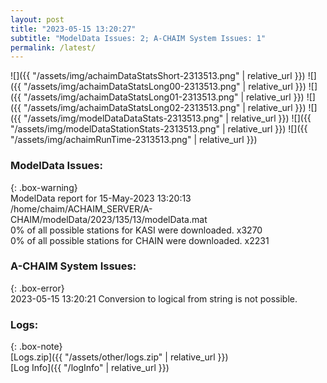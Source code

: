 ```yaml
---
layout: post
title: "2023-05-15 13:20:27"
subtitle: "ModelData Issues: 2; A-CHAIM System Issues: 1"
permalink: /latest/
---
```


![]({{ "/assets/img/achaimDataStatsShort-2313513.png" | relative_url }})
![]({{ "/assets/img/achaimDataStatsLong00-2313513.png" | relative_url }})
![]({{ "/assets/img/achaimDataStatsLong01-2313513.png" | relative_url }})
![]({{ "/assets/img/achaimDataStatsLong02-2313513.png" | relative_url }})
![]({{ "/assets/img/modelDataDataStats-2313513.png" | relative_url }})
![]({{ "/assets/img/modelDataStationStats-2313513.png" | relative_url }})
![]({{ "/assets/img/achaimRunTime-2313513.png" | relative_url }})


### ModelData Issues:  
  
{: .box-warning}  
 ModelData report for 15-May-2023 13:20:13   
 /home/chaim/ACHAIM_SERVER/A-CHAIM/modelData/2023/135/13/modelData.mat   
 0% of all possible stations for KASI were downloaded. x3270   
 0% of all possible stations for CHAIN were downloaded. x2231   
  
### A-CHAIM System Issues:  
  
{: .box-error}  
2023-05-15 13:20:21 Conversion to logical from string is not possible.  

### Logs:  
  
{: .box-note}  
[Logs.zip]({{ "/assets/other/logs.zip" | relative_url }})  
[Log Info]({{ "/logInfo" | relative_url }})  
